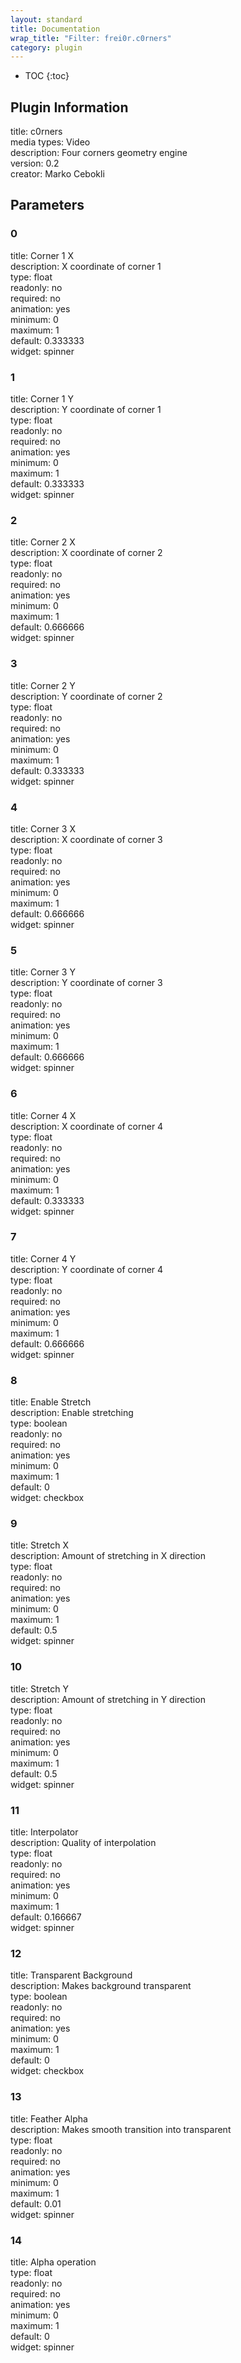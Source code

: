 ```yaml
---
layout: standard
title: Documentation
wrap_title: "Filter: frei0r.c0rners"
category: plugin
---
```

* TOC
{:toc}

## Plugin Information

title: c0rners  
media types:
Video  
description: Four corners geometry engine  
version: 0.2  
creator: Marko Cebokli  

## Parameters

### 0

title: Corner 1 X    
description:
X coordinate of corner 1  
type: float  
readonly: no  
required: no  
animation: yes  
minimum: 0  
maximum: 1  
default: 0.333333  
widget: spinner  

### 1

title: Corner 1 Y    
description:
Y coordinate of corner 1  
type: float  
readonly: no  
required: no  
animation: yes  
minimum: 0  
maximum: 1  
default: 0.333333  
widget: spinner  

### 2

title: Corner 2 X    
description:
X coordinate of corner 2  
type: float  
readonly: no  
required: no  
animation: yes  
minimum: 0  
maximum: 1  
default: 0.666666  
widget: spinner  

### 3

title: Corner 2 Y    
description:
Y coordinate of corner 2  
type: float  
readonly: no  
required: no  
animation: yes  
minimum: 0  
maximum: 1  
default: 0.333333  
widget: spinner  

### 4

title: Corner 3 X    
description:
X coordinate of corner 3  
type: float  
readonly: no  
required: no  
animation: yes  
minimum: 0  
maximum: 1  
default: 0.666666  
widget: spinner  

### 5

title: Corner 3 Y    
description:
Y coordinate of corner 3  
type: float  
readonly: no  
required: no  
animation: yes  
minimum: 0  
maximum: 1  
default: 0.666666  
widget: spinner  

### 6

title: Corner 4 X    
description:
X coordinate of corner 4  
type: float  
readonly: no  
required: no  
animation: yes  
minimum: 0  
maximum: 1  
default: 0.333333  
widget: spinner  

### 7

title: Corner 4 Y    
description:
Y coordinate of corner 4  
type: float  
readonly: no  
required: no  
animation: yes  
minimum: 0  
maximum: 1  
default: 0.666666  
widget: spinner  

### 8

title: Enable Stretch    
description:
Enable stretching  
type: boolean  
readonly: no  
required: no  
animation: yes  
minimum: 0  
maximum: 1  
default: 0  
widget: checkbox  

### 9

title: Stretch X    
description:
Amount of stretching in X direction  
type: float  
readonly: no  
required: no  
animation: yes  
minimum: 0  
maximum: 1  
default: 0.5  
widget: spinner  

### 10

title: Stretch Y    
description:
Amount of stretching in Y direction  
type: float  
readonly: no  
required: no  
animation: yes  
minimum: 0  
maximum: 1  
default: 0.5  
widget: spinner  

### 11

title: Interpolator    
description:
Quality of interpolation  
type: float  
readonly: no  
required: no  
animation: yes  
minimum: 0  
maximum: 1  
default: 0.166667  
widget: spinner  

### 12

title: Transparent Background    
description:
Makes background transparent  
type: boolean  
readonly: no  
required: no  
animation: yes  
minimum: 0  
maximum: 1  
default: 0  
widget: checkbox  

### 13

title: Feather Alpha    
description:
Makes smooth transition into transparent  
type: float  
readonly: no  
required: no  
animation: yes  
minimum: 0  
maximum: 1  
default: 0.01  
widget: spinner  

### 14

title: Alpha operation    
type: float  
readonly: no  
required: no  
animation: yes  
minimum: 0  
maximum: 1  
default: 0  
widget: spinner  

